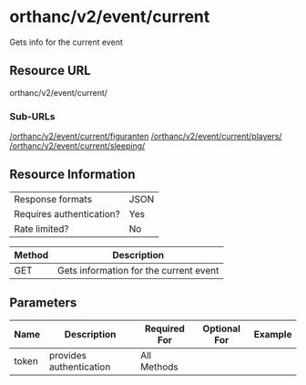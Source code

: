 
# orthanc/v2/event/current
Gets info for the current event

## Resource URL
orthanc/v2/event/current/
### Sub-URLs
[/orthanc/v2/event/current/figuranten](figuranten/README.md)
[/orthanc/v2/event/current/players/](players/README.md)
[/orthanc/v2/event/current/sleeping/](sleeping/README.md)

## Resource Information
|                          |      |
| ------------------------ | ---- |
| Response formats         | JSON |
| Requires authentication? | Yes  |
| Rate limited?            | No   |

| Method | Description                            |
| ------ | -------------------------------------- |
| GET    | Gets information for the current event |

## Parameters
| Name  | Description             | Required For | Optional For | Example |
| ----- | ----------------------- | ------------ | ------------ | ------- |
| token | provides authentication | All Methods  |              |
